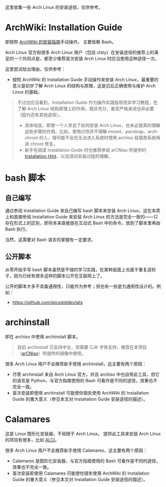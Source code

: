这里收集一些 Arch Linux 的安装途径，仅供参考。

# ArchWiki: Installation Guide
即按照 [ArchWiki 的安装指南](https://wiki.archlinux.org/title/Installation_guide)手动操作。
主要依赖 Bash。

Arch Linux 官方和很多 Arch Linux 用户（包括 clsty）在安装途径的推荐上的满足的一个共同点是，都至少推荐首次安装 Arch Linux 时应当使用这种途径一次。

这里尝试给出理由，仅供参考：
- 按照 ArchWiki 的 Installation Guide 手动操作来安装 Arch Linux，最重要的意义是初步了解 Arch Linux 的结构与原理，这是日后正确使用与维护 Arch Linux 的基础。

> 不过也应当看到，Installation Guide 作为操作实践指导而非学习教程，在了解 Arch Linux 结构原理上的作用，既非充分，甚至严格来说也非必要（因为还有其他途径）。
> - 具体地说，即使一个人学会了如何安装 Arch Linux，也未必就真的理解这些步骤的作用。比如，使用过但并不理解 mount、pacstrap、arch-chroot 的人，很可能不会在无法进入系统时使用 archiso 挂载原系统再进 chroot 修复。
> - 新手在阅读 Installation Guide 时也推荐参阅 arCNiso 所提供的 [Installation Hint](https://github.com/clsty/arCNiso/blob/main/docs/Installation_hint.md)，以加深对安装过程的理解。

# bash 脚本
## 自己编写
通过参阅 Installation Guide 来自己编写 bash 脚本来安装 Arch Linux，这在本质上和直接参阅 Installation Guide 来安装 Arch Linux 的方法是完全一致的——只存在形式上的区别，即将本来直接放在互动式 Bash 中的命令，放到了脚本里再由 Bash 执行。

当然，这需要对 Bash 语言的掌握有一定要求。
## 公开脚本
从零开始手写 bash 脚本虽然是不错的学习实践，在某种层面上也属于重复造轮子，因为已经有很多这样的脚本公开在互联网上了。

公开的脚本大多不具备通用性，只能作为参考；但也有一些是为通用性设计的。例如：
- <https://github.com/picodotdev/alis>

# archinstall
即在 archiso 中使用 archinstall 脚本。

> 目前 archinstall 已支持中文，但需要 CJK 字体支持，推荐在本项目（[arCNiso](https://github.com/clsty/arCNiso)）所提供的镜像中使用。

很多 Arch Linux 用户不会推荐新手使用 archinstall，这主要有两个原因：
- 尽管 archinstall 来自 Arch Linux 官方，并且 archiso 中也自带此工具，但它的语言是 Python，与官方指南使用的 Bash 可看作是不同的途径，效果也不完全一致。
- 首次安装即使用 archinstall 可能使你错失使用 ArchWiki 的 Installation Guide 的重大意义（参见本文对 Installation Guide 安装途径的描述）。

# Calamares
这是 Linux 图形化安装器，不局限于 Arch Linux。
提供此工具来安装 Arch Linux 的项目有很多，比如 [ALCI](https://github.com/arch-linux-calamares-installer/alci-iso)。

很多 Arch Linux 用户不会推荐新手使用 Calamares，这主要有两个原因：
- Calamares 是图形化安装器，与官方指南使用的 Bash 可看作是不同的途径，效果也不完全一致。
- 首次安装即使用 Calamares 可能使你错失使用 ArchWiki 的 Installation Guide 的重大意义（参见本文对 Installation Guide 安装途径的描述）。
